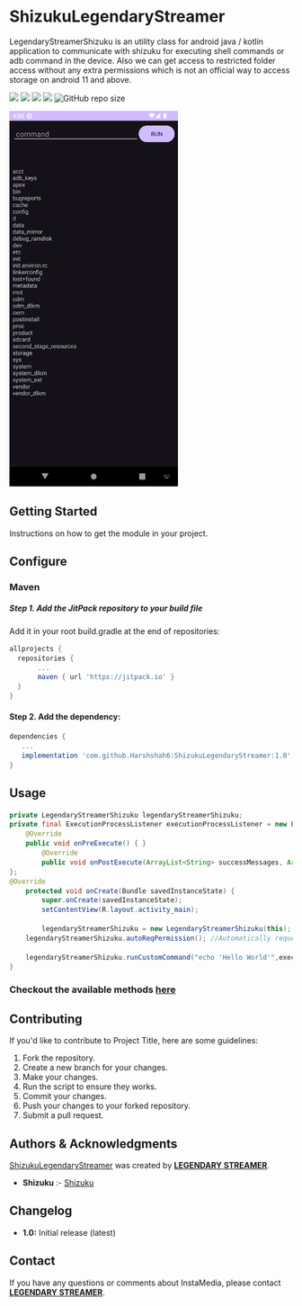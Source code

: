 # ShizukuLegendaryStreamer
LegendaryStreamerShizuku is an utility class for android java / kotlin application to communicate with shizuku for executing shell commands or adb command in the device. Also we can get access to restricted folder access without any extra permissions which is not an official way to access storage on android 11 and above.

 [![](https://jitpack.io/v/Harshshah6/ShizukuLegendaryStreamer.svg)](https://jitpack.io/#Harshshah6/ShizukuLegendaryStreamer)
 [![](https://jitpack.io/v/Harshshah6/ShizukuLegendaryStreamer/week.svg)](httls://jitpack.io/#Harshshah6/ShizukuLegendaryStreamer/week.svg)
 [![](https://jitpack.io/v/Harshshah6/ShizukuLegendaryStreamer/month.svg)](httls://jitpack.io/#Harshshah6/ShizukuLegendaryStreamer/month.svg)
 ![](https://badgen.net/github/release/Harshshah6/ShizukuLegendaryStreamer)
 ![GitHub repo size](https://img.shields.io/github/repo-size/Harshshah6/ShizukuLegendaryStreamer?color=g&logo=github)
 
<img src="https://raw.githubusercontent.com/Harshshah6/ShizukuLegendaryStreamer/main/img.png" width="300" alt="screentshot" class="GeneratedImage">

## Getting Started
Instructions on how to get the module in your project.

## Configure
### Maven
##### Step 1. Add the JitPack repository to your build file
  Add it in your root build.gradle at the end of repositories:
``` gradle
allprojects {
  repositories {
	   ...
	   maven { url 'https://jitpack.io' }
  }
}
 ```
 
#### Step 2. Add the dependency:
```gradle
dependencies {
   ...
   implementation 'com.github.Harshshah6:ShizukuLegendaryStreamer:1.0'
}
```

## Usage
```java
private LegendaryStreamerShizuku legendaryStreamerShizuku;
private final ExecutionProcessListener executionProcessListener = new ExecutionProcessListener() {
 	@Override
	public void onPreExecute() { }
        @Override
        public void onPostExecute(ArrayList<String> successMessages, ArrayList<String> errorMessages) { }
};
@Override
    protected void onCreate(Bundle savedInstanceState) {
        super.onCreate(savedInstanceState);
        setContentView(R.layout.activity_main);

        legendaryStreamerShizuku = new LegendaryStreamerShizuku(this);
	legendaryStreamerShizuku.autoReqPermission(); //Automatically request shizuku runtime permision to connect with shizuku

	legendaryStreamerShizuku.runCustomCommand("echo 'Hello World'",executionProcessListener); //Running an custom adb command
}
```

### Checkout the available methods [here](https://github.com/Harshshah6/ShizukuLegendaryStreamer/blob/main/LegendaryStreamerShizuku/src/main/java/legendary/streamer/shizuku/LegendaryStreamerShizuku.java)

<!-- or 
### Windows

Simply Download the latest GUI file from the **[releases](https://github.com/Harshshah6/InstaMedia-py/releases)** tab to use this project without any commands and by simple few clicks using our GUI application. -->


## Contributing
If you'd like to contribute to Project Title, here are some guidelines:

1. Fork the repository.
2. Create a new branch for your changes.
3. Make your changes.
5. Run the script to ensure they works.
6. Commit your changes.
7. Push your changes to your forked repository.
8. Submit a pull request.

<!-- 
## License
This project is licensed under the [License Name] - see the [LICENSE.md](LICENSE.md) file for details. -->

## Authors & Acknowledgments
<u>ShizukuLegendaryStreamer</u> was created by **[LEGENDARY STREAMER](https://github.com/Harshshah6)**.

- **Shizuku** :- [Shizuku](https://github.com/RikkaApps/Shizuku)

## **Changelog**

- **1.0:** Initial release (latest)

## **Contact**

If you have any questions or comments about InstaMedia, please contact **[LEGENDARY STREAMER](https://t.me/legendary_streamer_official)**.
